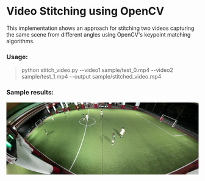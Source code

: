 # Video Stitching using OpenCV

This implementation shows an approach for stitching two videos capturing the same scene from different angles using OpenCV's keypoint matching algorithms.

### Usage:
> python stitch_video.py --video1 sample/test_0.mp4 --video2 sample/test_1.mp4 --output sample/stitched_video.mp4

### Sample results:

![Result1](sample/stitched.png "stitched")
